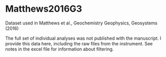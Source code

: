 # Matthews2016G3
Dataset used in Matthews et al., Geochemistry Geophysics, Geosystems (2016)

The full set of individual analyses was not published with the manuscript. I provide this data here, including the raw files from the instrument. See notes in the excel file for information about filtering.
